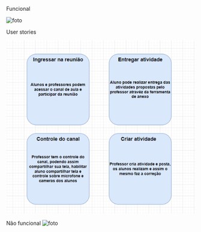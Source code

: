 
Funcional 

![foto](https://github.com/Obrag/Bertoti/blob/71db8d584016d497eac9eb38d5d7ba449d43f161/Engenharia%201/N%C3%83O%20FUNCIONAL.png)

 User stories
 
![foto](https://github.com/Obrag/Bertoti/blob/09283f6633df400e88b3175c394abc4b191dc824/Engenharia%201/Cards%20(2).png)

Não funcional 
![foto](https://github.com/Obrag/Bertoti/blob/429b50c27e3fbccb4e6ec8cae8a3538c0fb4c053/Engenharia%201/N%C3%83O%20FUNCIONAL.png)

